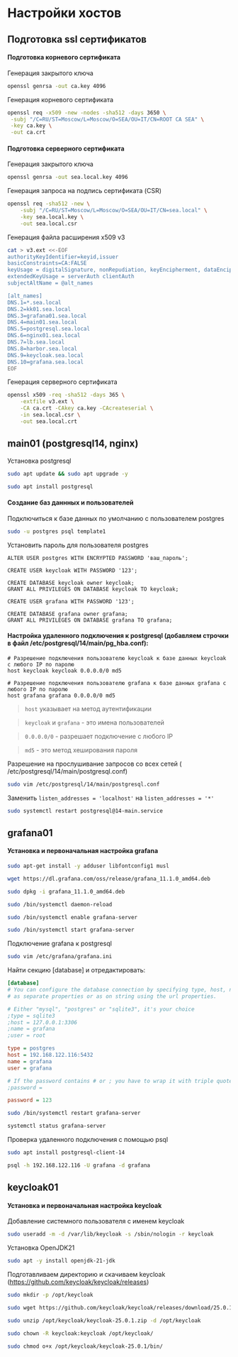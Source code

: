 # Настройки хостов

## Подготовка ssl сертификатов


#### Подготовка корневого сертификата

Генерация закрытого ключа 

```bash
openssl genrsa -out ca.key 4096
```

Генерация корневого сертификата


```bash
openssl req -x509 -new -nodes -sha512 -days 3650 \
 -subj "/C=RU/ST=Moscow/L=Moscow/O=SEA/OU=IT/CN=ROOT CA SEA" \
 -key ca.key \
 -out ca.crt
```


#### Подготовка серверного сертификата


Генерация закрытого ключа


```bash
openssl genrsa -out sea.local.key 4096
```

Генерация запроса на подпись сертификата (CSR)


```bash
openssl req -sha512 -new \
    -subj "/C=RU/ST=Moscow/L=Moscow/O=SEA/OU=IT/CN=sea.local" \
    -key sea.local.key \
    -out sea.local.csr
```

Генерация файла расширения x509 v3


```bash
cat > v3.ext <<-EOF
authorityKeyIdentifier=keyid,issuer
basicConstraints=CA:FALSE
keyUsage = digitalSignature, nonRepudiation, keyEncipherment, dataEncipherment
extendedKeyUsage = serverAuth clientAuth
subjectAltName = @alt_names

[alt_names]
DNS.1=*.sea.local
DNS.2=kk01.sea.local
DNS.3=grafana01.sea.local
DNS.4=main01.sea.local
DNS.5=postgresql.sea.local
DNS.6=nginx01.sea.local
DNS.7=lb.sea.local
DNS.8=harbor.sea.local
DNS.9=keycloak.sea.local
DNS.10=grafana.sea.local
EOF
```

Генерация серверного сертификата

```bash
openssl x509 -req -sha512 -days 365 \
    -extfile v3.ext \
    -CA ca.crt -CAkey ca.key -CAcreateserial \
    -in sea.local.csr \
    -out sea.local.crt
```

## main01 (postgresql14, nginx)


Установка postgresql
```bash
sudo apt update && sudo apt upgrade -y
```

```bash
sudo apt install postgresql
```

#### Создание баз даннных и пользователей


Подключиться к базе данных по умолчанию с пользователем postgres

```bash
sudo -u postgres psql template1
```

Установить пароль для пользователя postgres
```
ALTER USER postgres WITH ENCRYPTED PASSWORD 'ваш_пароль';
```


```
CREATE USER keycloak WITH PASSWORD '123';
```

```
CREATE DATABASE keycloak owner keycloak;
GRANT ALL PRIVILEGES ON DATABASE keycloak TO keycloak;
```

```
CREATE USER grafana WITH PASSWORD '123';
```

```
CREATE DATABASE grafana owner grafana;
GRANT ALL PRIVILEGES ON DATABASE grafana TO grafana;
```


#### Настройка удаленного подключения к postgresql (добавляем строчки в файл /etc/postgresql/14/main/pg_hba.conf):

```
# Разрешение подключения пользователю keycloak к базе данных keycloak с любого IP по паролю
host keycloak keycloak 0.0.0.0/0 md5

# Разрешение подключения пользователю grafana к базе данных grafana с любого IP по паролю
host grafana grafana 0.0.0.0/0 md5
```
>`host` указывает на метод аутентификации

>`keycloak` и `grafana` - это имена пользователей

>`0.0.0.0/0` - разрешает подключение с любого IP

> `md5` - это метод хеширования пароля


Разрешение на прослушивание запросов со всех сетей ( /etc/postgresql/14/main/postgresql.conf)

```bash
sudo vim /etc/postgresql/14/main/postgresql.conf
```

Заменить `listen_addresses = 'localhost'` на `listen_addresses = '*'`


```bash
sudo systemctl restart postgresql@14-main.service
```


## grafana01

#### Установка и первоначальная настройка grafana

```bash
sudo apt-get install -y adduser libfontconfig1 musl
```

```bash
wget https://dl.grafana.com/oss/release/grafana_11.1.0_amd64.deb
```

```bash
sudo dpkg -i grafana_11.1.0_amd64.deb
```

```bash
sudo /bin/systemctl daemon-reload
```

```bash
sudo /bin/systemctl enable grafana-server
```

```bash
sudo /bin/systemctl start grafana-server
```


Подключение grafana к postgresql

```bash
sudo vim /etc/grafana/grafana.ini
```

Найти секцию [database] и отредактировать:

```ini
[database]
# You can configure the database connection by specifying type, host, name, user and password
# as separate properties or as on string using the url properties.

# Either "mysql", "postgres" or "sqlite3", it's your choice
;type = sqlite3
;host = 127.0.0.1:3306
;name = grafana
;user = root

type = postgres
host = 192.168.122.116:5432
name = grafana
user = grafana

# If the password contains # or ; you have to wrap it with triple quotes. Ex """#password;"""
;password =

password = 123
```


```bash
sudo /bin/systemctl restart grafana-server
```

```bash
systemctl status grafana-server
```

Проверка удаленного подключения с помощью psql

```bash
sudo apt install postgresql-client-14
```

```bash
psql -h 192.168.122.116 -U grafana -d grafana
```

## keycloak01

#### Установка и первоначальная настройка keycloak

Добавление системного пользователя с именем keycloak

```bash
sudo useradd -m -d /var/lib/keycloak -s /sbin/nologin -r keycloak
```

Установка OpenJDK21

```bash
sudo apt -y install openjdk-21-jdk
```

Подготавливаем директорию и скачиваем keycloak (https://github.com/keycloak/keycloak/releases)

```bash
sudo mkdir -p /opt/keycloak
```

```bash
sudo wget https://github.com/keycloak/keycloak/releases/download/25.0.1/keycloak-25.0.1.zip -P /opt/keycloak
```

```bash
sudo unzip /opt/keycloak/keycloak-25.0.1.zip -d /opt/keycloak
```

```bash
sudo chown -R keycloak:keycloak /opt/keycloak/
```

```bash
sudo chmod o+x /opt/keycloak/keycloak-25.0.1/bin/
```